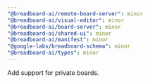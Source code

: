```yaml
---
"@breadboard-ai/remote-board-server": minor
"@breadboard-ai/visual-editor": minor
"@breadboard-ai/board-server": minor
"@breadboard-ai/shared-ui": minor
"@breadboard-ai/manifest": minor
"@google-labs/breadboard-schema": minor
"@breadboard-ai/types": minor
---
```


Add support for private boards.
